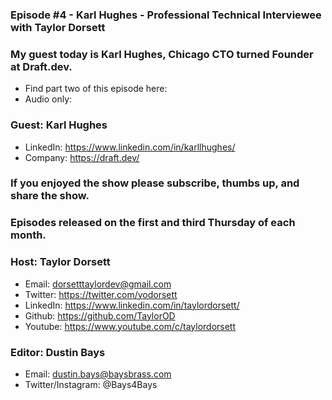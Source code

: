 ### Episode #4 - Karl Hughes - Professional Technical Interviewee with Taylor Dorsett

### My guest today is Karl Hughes, Chicago CTO turned Founder at Draft.dev.

- Find part two of this episode here:
- Audio only:

### Guest: Karl Hughes
- LinkedIn: https://www.linkedin.com/in/karllhughes/
- Company: https://draft.dev/

### If you enjoyed the show please subscribe, thumbs up, and share the show.
### Episodes released on the first and third Thursday of each month.

### Host: Taylor Dorsett
- Email: dorsetttaylordev@gmail.com
- Twitter: https://twitter.com/yodorsett
- LinkedIn: https://www.linkedin.com/in/taylordorsett/
- Github: https://github.com/TaylorOD
- Youtube: https://www.youtube.com/c/taylordorsett

### Editor: Dustin Bays
- Email: dustin.bays@baysbrass.com
- Twitter/Instagram: @Bays4Bays
